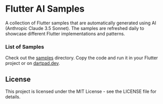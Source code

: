 # Flutter AI Samples

A collection of Flutter samples that are automatically generated using AI (Anthropic Claude 3.5 Sonnet). The samples are refreshed daily to showcase different Flutter implementations and patterns.

### List of Samples

Check out the [samples](./samples) directory. Copy the code and run it in your Flutter project or on [dartpad.dev](https://dartpad.dev).

## License

This project is licensed under the MIT License - see the LICENSE file for details.
